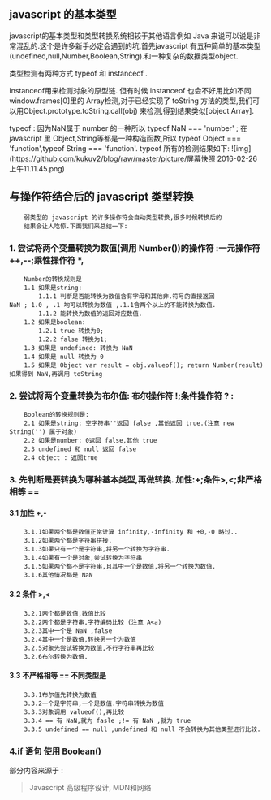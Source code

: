 ## javascript 的基本类型
javascript的基本类型和类型转换系统相较于其他语言例如 Java 来说可以说是非常混乱的.这个是许多新手必定会遇到的坑.首先javascript 有五种简单的基本类型(undefined,null,Number,Boolean,String).和一种复杂的数据类型object.  
	   
类型检测有两种方式 typeof 和 instanceof . 

instanceof用来检测对象的原型链. 但有时候 instanceof 也会不好用比如不同window.frames[0]里的 Array检测,对于已经实现了 toString 方法的类型,我们可以用Object.prototype.toString.call(obj) 来检测,得到结果类似[object Array].

typeof : 因为NaN属于 number 的一种所以 typeof NaN === 'number' ; 在javascript 里 Object,String等都是一种构造函数,所以 typeof Object === 'function',typeof String === 'function'.
typeof 所有的检测结果如下:
![img](https://github.com/kukuv2/blog/raw/master/picture/屏幕快照 2016-02-26 上午11.11.45.png)

## 与操作符结合后的 javascript 类型转换
		弱类型的 javascript 的许多操作符会自动类型转换,很多时候转换后的
		结果会让人吃惊.下面我们来总结一下:
### 1. 尝试将两个变量转换为数值(调用 Number())的操作符 :一元操作符 ++,--;乘性操作符 *,
		Number的转换规则是 
		1.1 如果是string:
			1.1.1 判断是否能转换为数值含有字母和其他非.符号的直接返回 
	NaN ; 1.0 , .1 均可以转换为数值 ,.1.1含两个以上的不能转换为数值.
			1.1.2 能转换为数值的返回对应数值.
		1.2 如果是boolean:
			1.2.1 true 转换为0;
			1.2.2 false 转换为1;
		1.3 如果是 undefined: 转换为 NaN
		1.4 如果是 null 转换为 0
		1.5 如果是 Object var result = obj.valueof(); return Number(result) 如果得到 NaN,再调用 toString
### 2. 尝试将两个变量转换为布尔值: 布尔操作符 !;条件操作符 ? :
		Boolean的转换规则是:
		2.1 如果是string: 空字符串''返回 false ,其他返回 true.(注意 new String('') 属于对象)
		2.2 如果是number: 0返回 false,其他 true
		2.3 undefined 和 null 返回 false
		2.4 object : 返回true
### 3. 先判断是要转换为哪种基本类型,再做转换. 加性:+;条件>,<;非严格相等 ==
#### 3.1 加性 +,-
		3.1.1如果两个都是数值正常计算 infinity,-infinity 和 +0,-0 略过..
		3.1.2如果两个都是字符串拼接.
		3.1.3如果只有一个是字符串,将另一个转换为字符串.
		3.1.4如果有一个是对象,尝试转换为字符串
		3.1.5如果两个都不是字符串,且其中一个是数值,将另一个转换为数值.
		3.1.6其他情况都是 NaN
#### 3.2 条件 >,<
		3.2.1两个都是数值,数值比较
		3.2.2两个都是字符串,字符编码比较 (注意 A<a)
		3.2.3其中一个是 NaN ,false
		3.2.4其中一个是数值,转换另一个为数值
		3.2.5对象先尝试转换为数值,不行字符串再比较
		3.2.6布尔转换为数值.
#### 3.3 不严格相等 == 不同类型是
		3.3.1布尔值先转换为数值
		3.3.2一个是字符串,一个是数值.字符串转换为数值
		3.3.3对象调用 valueof(),再比较
		3.3.4 == 有 NaN,就为 fasle ;!= 有 NaN ,就为 true
		3.3.5 undefined == null ,undefined 和 null 不会转换为其他类型进行比较.
		
### 4.if 语句 使用 Boolean()



部分内容来源于 :
> Javascript 高级程序设计, MDN和网络
							 